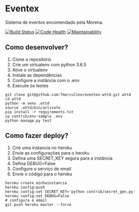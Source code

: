 # Eventex

Sistema de eventos encomendado pela Morena.

[![Build Status](https://travis-ci.org/fmarculino/eventex-wttd.svg?branch=master)](https://travis-ci.org/fmarculino/eventex-wttd)
[![Code Health](https://landscape.io/github/fmarculino/eventex-wttd/master/landscape.svg?style=flat)](https://landscape.io/github/fmarculino/eventex-wttd/master)
[![Maintainability](https://api.codeclimate.com/v1/badges/f3f7caba9a0374e9936b/maintainability)](https://codeclimate.com/github/fmarculino/eventex-wttd/maintainability)

## Como desenvolver?

1. Clone o repositório
2. Crie um virtualenv com python 3.6.5
3. Ative o virtualenv
4. Instale as dependências
5. Configure a instância com o .env
6. Execute os testes

```console
git clone git@github.com:fmarculino/eventex-wttd.git wttd
cd wttd
python -m venv .wttd
source .wttd/bin/activate
pip install -r requirements.txt
cp contrib/env-sample .env
python manage.py test
```

## Como fazer deploy?

1. Crie uma instancia no heroku
2. Envie as configurações para o heroku
3. Defina uma SECRET_KEY segura para a instância
4. Defina DEBUG=False
5. Configure o serviço de email
6. Envie o código para o heroku

```console
heroku create minhainstancia
heroku config:push
heroku config:set SECRET_KEY='python contrib/secret_gen.py'
heroku config:set DEBUG=False
# configura o email
git push heroku master --force 
```